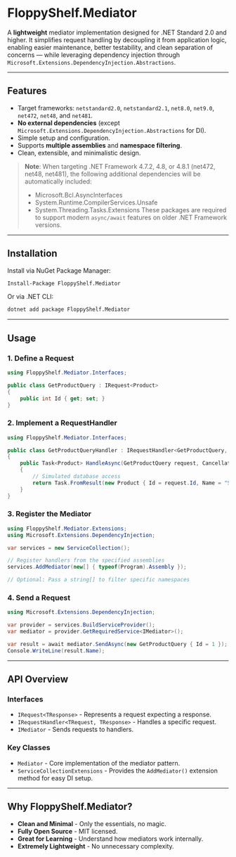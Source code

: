 ﻿# FloppyShelf.Mediator
A **lightweight** mediator implementation designed for .NET Standard 2.0 and higher. It simplifies request handling by decoupling it from application logic, enabling easier maintenance, better testability, and clean separation of concerns — while leveraging dependency injection through `Microsoft.Extensions.DependencyInjection.Abstractions`.

---

## Features
- Target frameworks: `netstandard2.0`, `netstandard2.1`, `net8.0`, `net9.0`, `net472`, `net48`, and `net481`.
- **No external dependencies** (except `Microsoft.Extensions.DependencyInjection.Abstractions` for DI).
- Simple setup and configuration.
- Supports **multiple assemblies** and **namespace filtering**.
- Clean, extensible, and minimalistic design.

> **Note**: When targeting .NET Framework 4.7.2, 4.8, or 4.8.1 (net472, net48, net481), the following additional dependencies will be automatically included:
> - Microsoft.Bcl.AsyncInterfaces
> - System.Runtime.CompilerServices.Unsafe
> - System.Threading.Tasks.Extensions
These packages are required to support modern `async/await` features on older .NET Framework versions.

---

## Installation

Install via NuGet Package Manager:

```bash
Install-Package FloppyShelf.Mediator
```

Or via .NET CLI:

```bash
dotnet add package FloppyShelf.Mediator
```

---

## Usage

### 1. Define a Request

```csharp
using FloppyShelf.Mediator.Interfaces;

public class GetProductQuery : IRequest<Product>
{
    public int Id { get; set; }
}
```

### 2. Implement a RequestHandler

```csharp
using FloppyShelf.Mediator.Interfaces;

public class GetProductQueryHandler : IRequestHandler<GetProductQuery, Product>
{
    public Task<Product> HandleAsync(GetProductQuery request, CancellationToken cancellationToken)
    {
        // Simulated database access
        return Task.FromResult(new Product { Id = request.Id, Name = "Sample Product" });
    }
}
```

### 3. Register the Mediator

```csharp
using FloppyShelf.Mediator.Extensions;
using Microsoft.Extensions.DependencyInjection;

var services = new ServiceCollection();

// Register handlers from the specified assemblies
services.AddMediator(new[] { typeof(Program).Assembly });

// Optional: Pass a string[] to filter specific namespaces
```

### 4. Send a Request

```csharp
using Microsoft.Extensions.DependencyInjection;

var provider = services.BuildServiceProvider();
var mediator = provider.GetRequiredService<IMediator>();

var result = await mediator.SendAsync(new GetProductQuery { Id = 1 });
Console.WriteLine(result.Name);
```

---

## API Overview

### Interfaces

- `IRequest<TResponse>` - Represents a request expecting a response.
- `IRequestHandler<TRequest, TResponse>` - Handles a specific request.
- `IMediator` - Sends requests to handlers.

### Key Classes

- `Mediator` -  Core implementation of the mediator pattern.
- `ServiceCollectionExtensions` - Provides the `AddMediator()` extension method for easy DI setup.

---

## Why FloppyShelf.Mediator?

- **Clean and Minimal** - Only the essentials, no magic.
- **Fully Open Source** - MIT licensed.
- **Great for Learning** - Understand how mediators work internally.
- **Extremely Lightweight** - No unnecessary complexity.
